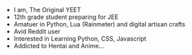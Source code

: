 - I am, The Original YEET
- 12th grade student preparing for JEE
- Amatuer in Python, Lua (Rainmeter) and digital artisan crafts
- Avid Reddit user
- Interested in Learning Python, CSS, Javascript
- Addicted to Hentai and Anime... 
